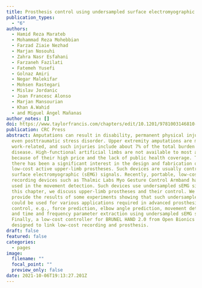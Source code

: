 ```yaml
---
title: Prosthesis control using undersampled surface electromyographic signals
publication_types:
  - "6"
authors:
  - Hamid Reza Marateb
  - Mohammad Reza Mohebbian
  - Farzad Ziaie Nezhad
  - Marjan Nosouhi
  - Zahra Nasr Esfahani
  - Farzaneh Fazilati
  - Fatemeh Yusefi
  - Golnaz Amiri
  - Negar Malekifar
  - Mohsen Rastegari
  - Mislav Jordanic
  - Joan Francesc Alonso
  - Marjan Mansourian
  - Khan A.Wahid
  - and Miguel Ángel Mañanas
author_notes: []
doi: https://www.taylorfrancis.com/chapters/edit/10.1201/9781003146810-5/
publication: CRC Press
abstract: Amputations can result in disability, permanent physical injury, and
  even posttraumatic stress disorder. Upper extremity amputations are mostly
  work-related, and such injuries include about 7% of the total burden of
  disease. High-functional artificial limbs are not available to most amputees
  because of their high price and the lack of public health coverage. Thus,
  there has been a significant interest in the design and fabrication of
  low-cost active upper-limb prostheses. Such devices are usually controlled by
  surface electromyographic (sEMG) signals. Recently, portable, low-cost
  recording devices such as Thalmic Labs Myo Gesture Control Armband have been
  used in the movement detection. Such devices use undersampled sEMG signals. In
  this chapter, we discuss upper-limb prostheses and their control. We further
  provide the results of some experiments showing that such undersampled signals
  could be used for various applications required in advanced prosthesis
  control, e.g., force prediction, elbow angle prediction, movement detection,
  and time and frequency parameter extraction using undersampled sEMG signals.
  Finally, a low-cost controller for BRUNEL HAND 2.0 from Open Bionics is
  designed to link low-cost recording and prosthesis.
draft: false
featured: false
categories:
  - pages
image:
  filename: ""
  focal_point: ""
  preview_only: false
date: 2021-10-06T19:13:27.201Z
---
```


